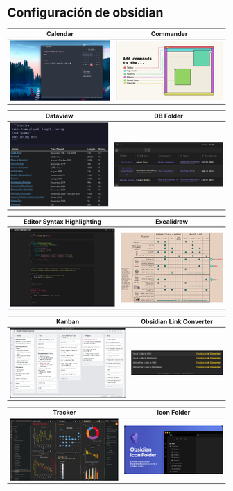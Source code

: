 # Configuración de obsidian


| Calendar                          | Commander                          |
| --------------------------------- | ---------------------------------- |
| ![Calendar](/Media/Calendar.png)  | ![Commander](/Media/Commander.png) |


| Dataview                          | DB Folder                                         |
| --------------------------------- | ------------------------------------------------- |
| ![Dataview](/Media/Dataview.png)  | ![DB Folder](/Media/README-20240628161946249.webp)|


| Editor Syntax Highlighting               | Excalidraw                     |
| ---------------------------------------- | ------------------------------ |
| ![Highlighting](/Media/Highlighting.png) | ![Icon](/Media/Excalidraw.png) |


| Kanban                       | Obsidian Link Converter                               |
| ---------------------------- | ----------------------------------------------------- |
| ![Kanban](/Media/Kanban.png) | ![Link Converter](/Media/Obsidian-Link-Converter.png) |


| Tracker                        | Icon Folder                     | 
| ------------------------------ | ------------------------------- |
| ![Tracker](/Media/Tracker.png) | ![Icon](/Media/Icon-Folder.png) |

